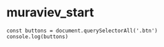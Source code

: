 # muraviev_start

```
const buttons = document.querySelectorAll('.btn')
console.log(buttons)
```




 
